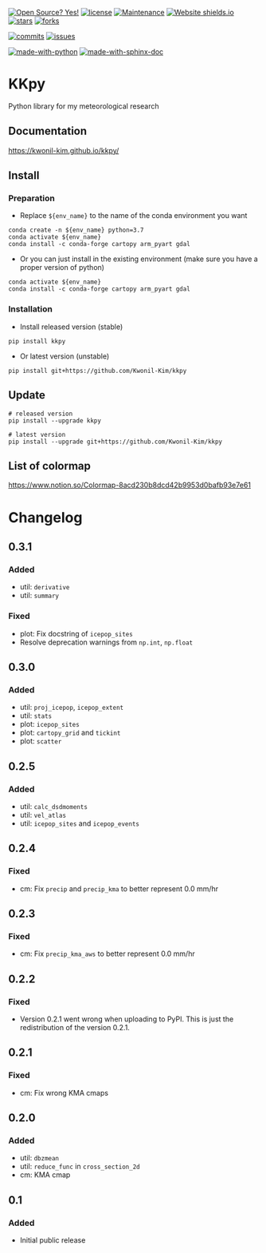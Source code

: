 [![Open Source? Yes!](https://badgen.net/badge/Open%20Source%20%3F/Yes%21/blue?icon=github)](https://github.com/Kwonil-Kim/kkpy/blob/master/LICENSE)
[![license](https://img.shields.io/github/license/Kwonil-Kim/kkpy)](https://github.com/Kwonil-Kim/kkpy/blob/master/LICENSE)
[![Maintenance](https://img.shields.io/badge/Maintained%3F-yes-green.svg)](https://GitHub.com/Kwonil-Kim/kkpy/graphs/commit-activity)
[![Website shields.io](https://img.shields.io/website-up-down-green-red/http/shields.io.svg)](http://Kwonil-Kim.github.io/kkpy/)
[![stars](https://img.shields.io/github/stars/Kwonil-Kim/kkpy)](https://github.com/Kwonil-Kim/kkpy/stargazers)
[![forks](https://img.shields.io/github/forks/Kwonil-Kim/kkpy)](https://github.com/Kwonil-Kim/kkpy/network/members)

[![commits](https://img.shields.io/github/last-commit/Kwonil-Kim/kkpy)](https://github.com/Kwonil-Kim/kkpy/commits/master)
[![issues](https://img.shields.io/github/issues/Kwonil-Kim/kkpy)](https://github.com/Kwonil-Kim/kkpy/issues)

[![made-with-python](https://img.shields.io/badge/Made%20with-Python-1f425f.svg)](https://www.python.org/)
[![made-with-sphinx-doc](https://img.shields.io/badge/Made%20with-Sphinx-1f425f.svg)](https://www.sphinx-doc.org/en/master/)


# KKpy
Python library for my meteorological research

## Documentation
https://kwonil-kim.github.io/kkpy/

## Install
### Preparation
- Replace `${env_name}` to the name of the conda environment you want
```
conda create -n ${env_name} python=3.7
conda activate ${env_name}
conda install -c conda-forge cartopy arm_pyart gdal
```

- Or you can just install in the existing environment (make sure you have a proper version of python)
```
conda activate ${env_name}
conda install -c conda-forge cartopy arm_pyart gdal
```

### Installation
- Install released version (stable)
```
pip install kkpy
```

- Or latest version (unstable)
```
pip install git+https://github.com/Kwonil-Kim/kkpy
```

## Update
```
# released version
pip install --upgrade kkpy

# latest version
pip install --upgrade git+https://github.com/Kwonil-Kim/kkpy
```

## List of colormap
https://www.notion.so/Colormap-8acd230b8dcd42b9953d0bafb93e7e61

# Changelog
## 0.3.1
### Added
 - util: `derivative`
 - util: `summary`
### Fixed
 - plot: Fix docstring of `icepop_sites`
 - Resolve deprecation warnings from `np.int`, `np.float`

## 0.3.0
### Added
 - util: `proj_icepop`, `icepop_extent`
 - util: `stats`
 - plot: `icepop_sites`
 - plot: `cartopy_grid` and `tickint`
 - plot: `scatter`

## 0.2.5
### Added
 - util: `calc_dsdmoments`
 - util: `vel_atlas`
 - util: `icepop_sites` and `icepop_events`

## 0.2.4
### Fixed
 - cm: Fix `precip` and `precip_kma` to better represent 0.0 mm/hr

## 0.2.3
### Fixed
 - cm: Fix `precip_kma_aws` to better represent 0.0 mm/hr

## 0.2.2
### Fixed
 - Version 0.2.1 went wrong when uploading to PyPI. This is just the redistribution of the version 0.2.1.

## 0.2.1
### Fixed
 - cm: Fix wrong KMA cmaps

## 0.2.0
### Added
 - util: `dbzmean`
 - util: `reduce_func` in `cross_section_2d`
 - cm: KMA cmap

## 0.1
### Added
 - Initial public release
